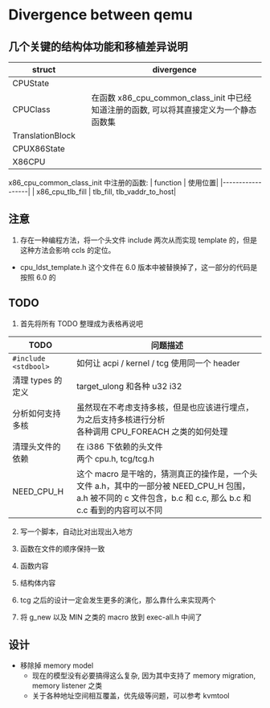 # Divergence between qemu

## 几个关键的结构体功能和移植差异说明
| struct           |  | divergence                                                                              |
|------------------|--|-----------------------------------------------------------------------------------------|
| CPUState         |  |                                                                                         |
| CPUClass         |  | 在函数 x86_cpu_common_class_init 中已经知道注册的函数, 可以将其直接定义为一个静态函数集 |
| TranslationBlock |  |
| CPUX86State      |  |
| X86CPU           |  |


x86_cpu_common_class_init 中注册的函数:
| function         | 使用位置|
|------------------|
| x86_cpu_tlb_fill | tlb_fill, tlb_vaddr_to_host|

## 注意
1. 存在一种编程方法，将一个头文件 include 两次从而实现 template 的，但是这种方法会影响 ccls 的定位。
  - cpu_ldst_template.h 这个文件在 6.0 版本中被替换掉了，这一部分的代码是按照 6.0 的


## TODO
1. 首先将所有 TODO 整理成为表格再说吧

| TODO                 | 问题描述                                                              |
|----------------------|--------------------------------------------------------------------|
| `#include <stdbool>` | 如何让 acpi / kernel / tcg 使用同一个 header                       |
| 清理 types 的定义    | target_ulong 和各种 u32 i32                                        |
| 分析如何支持多核     | 虽然现在不考虑支持多核，但是也应该进行埋点，为之后支持多核进行分析 </br> 各种调用 CPU_FOREACH 之类的如何处理 |
| 清理头文件的依赖 | 在 i386 下依赖的头文件</br> 两个 cpu.h, tcg/tcg.h|
| NEED_CPU_H | 这个 macro 是干啥的，猜测真正的操作是，一个头文件 a.h，其中的一部分被 NEED_CPU_H 包围，a.h 被不同的 c 文件包含，b.c 和 c.c, 那么 b.c 和 c.c 看到的内容可以不同|

2. 写一个脚本，自动比对出现出入地方
  1. 函数在文件的顺序保持一致
  2. 函数内容
  3. 结构体内容
  4. tcg 之后的设计一定会发生更多的演化，那么靠什么来实现两个

3. 将 g_new 以及 MIN 之类的 macro 放到 exec-all.h 中间了

## 设计 
- 移除掉 memory model
  - 现在的模型没有必要搞得这么复杂, 因为其中支持了 memory migration, memory listener 之类
  - 关于各种地址空间相互覆盖，优先级等问题，可以参考 kvmtool
